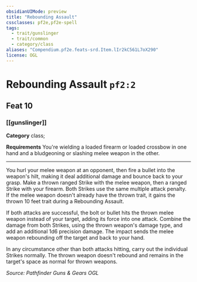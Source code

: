 ```yaml
---
obsidianUIMode: preview
title: "Rebounding Assault"
cssclasses: pf2e,pf2e-spell
tags:
  - trait/gunslinger
  - trait/common
  - category/class
aliases: "Compendium.pf2e.feats-srd.Item.lIr2kC561L7oX290"
license: OGL
---
```

# Rebounding Assault `pf2:2`
## Feat 10
### [[gunslinger]]

**Category** class; 




**Requirements** You're wielding a loaded firearm or loaded crossbow in one hand and a bludgeoning or slashing melee weapon in the other.

* * *

You hurl your melee weapon at an opponent, then fire a bullet into the weapon's hilt, making it deal additional damage and bounce back to your grasp. Make a thrown ranged Strike with the melee weapon, then a ranged Strike with your firearm. Both Strikes use the same multiple attack penalty. If the melee weapon doesn't already have the thrown trait, it gains the thrown 10 feet trait during a Rebounding Assault.

If both attacks are successful, the bolt or bullet hits the thrown melee weapon instead of your target, adding its force into one attack. Combine the damage from both Strikes, using the thrown weapon's damage type, and add an additional 1d6 precision damage. The impact sends the melee weapon rebounding off the target and back to your hand.

In any circumstance other than both attacks hitting, carry out the individual Strikes normally. The thrown weapon doesn't rebound and remains in the target's space as normal for thrown weapons.

*Source: Pathfinder Guns & Gears*
*OGL*